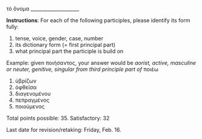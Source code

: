 τὸ ὄνομα ____________________

**Instructions**: For each of the following participles, please identify its form fully:

1. tense, voice, gender, case, number
3. its dictionary form (= first principal part)
4. what principal part the participle is build on

Example: given ποιήσαντος, your answer would be *aorist, active, masculine or neuter, genitive, singular from third principle part of* ποιέω


1. ὑβρίζων
2. ὀφθεῖσα 
3. διαγενομένου
4. πεπραγμένος
5. ποιούμενος


Total points possible: 35. Satisfactory: 32

Last date for revision/retaking: Friday, Feb. 16.
